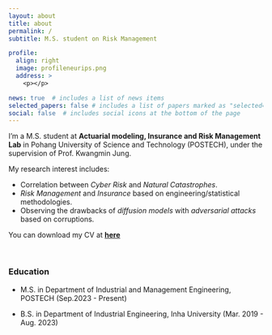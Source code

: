 ```yaml
---
layout: about
title: about
permalink: /
subtitle: M.S. student on Risk Management

profile:
  align: right
  image: profileneurips.png
  address: >
    <p></p>

news: true  # includes a list of news items
selected_papers: false # includes a list of papers marked as "selected={true}"
social: false  # includes social icons at the bottom of the page
---
```


I’m a M.S. student at **Actuarial modeling, Insurance and Risk Management Lab** in Pohang University of Science and Technology (POSTECH), under the supervision of Prof. Kwangmin Jung.

My research interest includes:

- Correlation between *Cyber Risk* and *Natural Catastrophes*.
- *Risk Management* and *Insurance* based on engineering/statistical methodologies.
- Observing the drawbacks of *diffusion models* with *adversarial attacks* based on corruptions.

You can download my CV at **[here](../assets/pdf/CV_231215.pdf)**

<br>

### Education
- M.S. in Department of Industrial and Management Engineering, POSTECH (Sep.2023 - Present)
  
- B.S. in Department of Industrial Engineering, Inha University (Mar. 2019 - Aug. 2023)


<br>
